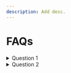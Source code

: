 ```yaml
---
description: Add desc.
---
```


# FAQs

<details>

<summary>Question 1</summary>


</details>

<details>

<summary>Question 2</summary>


</details>

